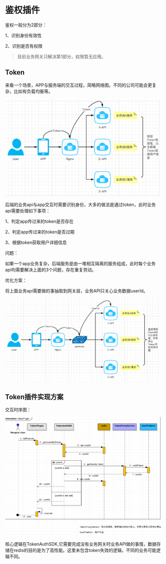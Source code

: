 # 鉴权插件

鉴权一般分为2部分：

1、识别身份有效性

2、识别是否有权限

> 目前业务网关只解决第1部分，权限暂无应用。

## Token

来看一个场景，APP与服务端的交互过程，简略网络图。不同的公司可能会更复杂，比如有负载均衡等。

![TokenPlugin-没有网关场景](../readmeimg/TokenPlugin-没有网关场景.png)

后端的业务api与app交互时需要识别身份，大多的做法是通过token，此时业务api需要处理如下事项：

1、判定app传过来的token是否存在

2、判定app传过来的token是否过期

3、根据token获取用户详细信息

问题：

如果一个app业务复杂，后端服务是由一堆相互隔离的服务组成，此时每个业务api均需要解决上面的3个问题，存在重复劳动。

优化方案：

将上面业务api需要做的事抽取到网关层，业务API只关心业务数据userId。

![TokenPlugin-有网关场景](../readmeimg/TokenPlugin-有网关场景.png)

## Token插件实现方案

交互时序图：

![Token插件](../readmeimg/TokenPlugin-时序图.png)

核心逻辑在TokenAuthSDK,它需要完成没有业务网关时业务API做的事情，数据存储在redis的目的是为了高性能。这里未包含token失效的逻辑，不同的业务可能逻辑不同。